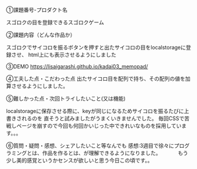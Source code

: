 ①課題番号-プロダクト名

スゴロクの目を登録できるスゴロクゲーム

②課題内容（どんな作品か）

スゴロクでサイコロを振るボタンを押すと出たサイコロの目をlocalstorageに登録させ、
html上にも表示させるようにしました

③DEMO
https://lisaigarashi.github.io/kadai03_memopad/

④工夫した点・こだわった点
出たサイコロ目を配列で持ち、その配列の値を加算させるようにしました。

⑤難しかった点・次回トライしたいこと(又は機能)

localstorageに保存させる際に、keyが同じになるためサイコロを振るたびに上書きされるのを
直そうと試みましたがうまくいきませんでした。
毎回CSSで苦戦しページを崩すので今回も何回かいじった中できれいなものを採用しています。。。


⑥質問・疑問・感想、シェアしたいこと等なんでも
感想:3週目で徐々にプログラミングとは、作品を作るとは、が理解できるようになりました。
　　　もう少し美的感覚というかセンスが欲しいと思う今日この頃です。。
